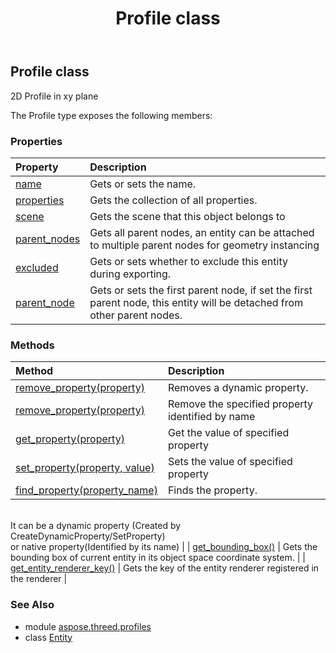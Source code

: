 ﻿---
title: Profile class
second_title: Aspose.3D for Python via .NET API References
description: 
type: docs
weight: 110
url: /python-net/aspose.threed.profiles/profile/
is_root: false
---

## Profile class

2D Profile in xy plane



The Profile type exposes the following members:

### Properties
| Property | Description |
| :- | :- |
| [name](/3d/python-net/aspose.threed.profiles/profile/name) | Gets or sets the name. |
| [properties](/3d/python-net/aspose.threed.profiles/profile/properties) | Gets the collection of all properties. |
| [scene](/3d/python-net/aspose.threed.profiles/profile/scene) | Gets the scene that this object belongs to |
| [parent_nodes](/3d/python-net/aspose.threed.profiles/profile/parent_nodes) | Gets all parent nodes, an entity can be attached to multiple parent nodes for geometry instancing |
| [excluded](/3d/python-net/aspose.threed.profiles/profile/excluded) | Gets or sets whether to exclude this entity during exporting. |
| [parent_node](/3d/python-net/aspose.threed.profiles/profile/parent_node) | Gets or sets the first parent node, if set the first parent node, this entity will be detached from other parent nodes. |


### Methods
| Method | Description |
| :- | :- |
| [remove_property(property)](/3d/python-net/aspose.threed.profiles/profile/remove_property/#Property) | Removes a dynamic property. |
| [remove_property(property)](/3d/python-net/aspose.threed.profiles/profile/remove_property/#str) | Remove the specified property identified by name |
| [get_property(property)](/3d/python-net/aspose.threed.profiles/profile/get_property/#str) | Get the value of specified property |
| [set_property(property, value)](/3d/python-net/aspose.threed.profiles/profile/set_property/#str-any) | Sets the value of specified property |
| [find_property(property_name)](/3d/python-net/aspose.threed.profiles/profile/find_property/#str) | Finds the property.<br/>            It can be a dynamic property (Created by CreateDynamicProperty/SetProperty) <br/>            or native property(Identified by its name) |
| [get_bounding_box()](/3d/python-net/aspose.threed.profiles/profile/get_bounding_box/#) | Gets the bounding box of current entity in its object space coordinate system. |
| [get_entity_renderer_key()](/3d/python-net/aspose.threed.profiles/profile/get_entity_renderer_key/#) | Gets the key of the entity renderer registered in the renderer |


### See Also

* module [aspose.threed.profiles](../)
* class [Entity](/3d/python-net/aspose.threed.profiles/entity)
